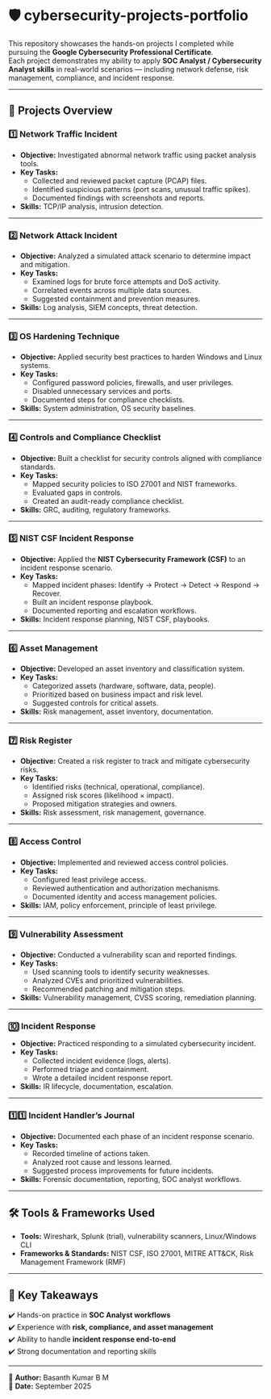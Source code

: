 # 🛡️ cybersecurity-projects-portfolio

This repository showcases the hands-on projects I completed while pursuing the **Google Cybersecurity Professional Certificate**.  
Each project demonstrates my ability to apply **SOC Analyst / Cybersecurity Analyst skills** in real-world scenarios — including network defense, risk management, compliance, and incident response.  

---

## 📂 Projects Overview

### 1️⃣ Network Traffic Incident
- **Objective:** Investigated abnormal network traffic using packet analysis tools.  
- **Key Tasks:**  
  - Collected and reviewed packet capture (PCAP) files.  
  - Identified suspicious patterns (port scans, unusual traffic spikes).  
  - Documented findings with screenshots and reports.  
- **Skills:** TCP/IP analysis, intrusion detection.  

---

### 2️⃣ Network Attack Incident
- **Objective:** Analyzed a simulated attack scenario to determine impact and mitigation.  
- **Key Tasks:**  
  - Examined logs for brute force attempts and DoS activity.  
  - Correlated events across multiple data sources.  
  - Suggested containment and prevention measures.  
- **Skills:** Log analysis, SIEM concepts, threat detection.  

---

### 3️⃣ OS Hardening Technique
- **Objective:** Applied security best practices to harden Windows and Linux systems.  
- **Key Tasks:**  
  - Configured password policies, firewalls, and user privileges.  
  - Disabled unnecessary services and ports.  
  - Documented steps for compliance checklists.  
- **Skills:** System administration, OS security baselines.  

---

### 4️⃣ Controls and Compliance Checklist
- **Objective:** Built a checklist for security controls aligned with compliance standards.  
- **Key Tasks:**  
  - Mapped security policies to ISO 27001 and NIST frameworks.  
  - Evaluated gaps in controls.  
  - Created an audit-ready compliance checklist.  
- **Skills:** GRC, auditing, regulatory frameworks.  

---

### 5️⃣ NIST CSF Incident Response
- **Objective:** Applied the **NIST Cybersecurity Framework (CSF)** to an incident response scenario.  
- **Key Tasks:**  
  - Mapped incident phases: Identify → Protect → Detect → Respond → Recover.  
  - Built an incident response playbook.  
  - Documented reporting and escalation workflows.  
- **Skills:** Incident response planning, NIST CSF, playbooks.  

---

### 6️⃣ Asset Management
- **Objective:** Developed an asset inventory and classification system.  
- **Key Tasks:**  
  - Categorized assets (hardware, software, data, people).  
  - Prioritized based on business impact and risk level.  
  - Suggested controls for critical assets.  
- **Skills:** Risk management, asset inventory, documentation.  

---

### 7️⃣ Risk Register
- **Objective:** Created a risk register to track and mitigate cybersecurity risks.  
- **Key Tasks:**  
  - Identified risks (technical, operational, compliance).  
  - Assigned risk scores (likelihood × impact).  
  - Proposed mitigation strategies and owners.  
- **Skills:** Risk assessment, risk management, governance.  

---

### 8️⃣ Access Control
- **Objective:** Implemented and reviewed access control policies.  
- **Key Tasks:**  
  - Configured least privilege access.  
  - Reviewed authentication and authorization mechanisms.  
  - Documented identity and access management policies.  
- **Skills:** IAM, policy enforcement, principle of least privilege.  

---

### 9️⃣ Vulnerability Assessment
- **Objective:** Conducted a vulnerability scan and reported findings.  
- **Key Tasks:**  
  - Used scanning tools to identify security weaknesses.  
  - Analyzed CVEs and prioritized vulnerabilities.  
  - Recommended patching and mitigation steps.  
- **Skills:** Vulnerability management, CVSS scoring, remediation planning.  

---

### 🔟 Incident Response
- **Objective:** Practiced responding to a simulated cybersecurity incident.  
- **Key Tasks:**  
  - Collected incident evidence (logs, alerts).  
  - Performed triage and containment.  
  - Wrote a detailed incident response report.  
- **Skills:** IR lifecycle, documentation, escalation.  

---

### 1️⃣1️⃣ Incident Handler’s Journal
- **Objective:** Documented each phase of an incident response scenario.  
- **Key Tasks:**  
  - Recorded timeline of actions taken.  
  - Analyzed root cause and lessons learned.  
  - Suggested process improvements for future incidents.  
- **Skills:** Forensic documentation, reporting, SOC analyst workflows.  

---

## 🛠️ Tools & Frameworks Used
- **Tools:** Wireshark, Splunk (trial), vulnerability scanners, Linux/Windows CLI  
- **Frameworks & Standards:** NIST CSF, ISO 27001, MITRE ATT&CK, Risk Management Framework (RMF)  

---

## 📌 Key Takeaways
✔️ Hands-on practice in **SOC Analyst workflows**  
✔️ Experience with **risk, compliance, and asset management**  
✔️ Ability to handle **incident response end-to-end**  
✔️ Strong documentation and reporting skills  

---

👤 **Author:** Basanth Kumar B M  
📅 **Date:** September 2025  
